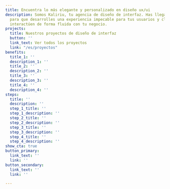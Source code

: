 ```yaml
---
title: Encuentra lo más elegante y personalizado en diseño ux/ui
description: Somos Kaliriu, tu agencia de diseño de interfaz. Has llegado al lugar
  para que desarrolles una experiencia impecable para tus usuarios y clientes, y así
  interactúen de forma fluida con tu negocio.
projects:
  title: Nuestros proyectos de diseño de interfaz
  button: ''
  link_text: Ver todos los proyectos
  link: "/es/proyectos"
benefits:
  title_1: ''
  description_1: ''
  title_2: ''
  description_2: ''
  title_3: ''
  description_3: ''
  title_4: ''
  description_4: ''
steps:
  title: ''
  description: ''
  step_1_title: ''
  step_1_description: ''
  step_2_title: ''
  step_2_description: ''
  step_3_title: ''
  step_3_description: ''
  step_4_title: ''
  step_4_description: ''
show_cta: true
button_primary:
  link_text: ''
  link: ''
button_secondary:
  link_text: ''
  link: ''

---
```

